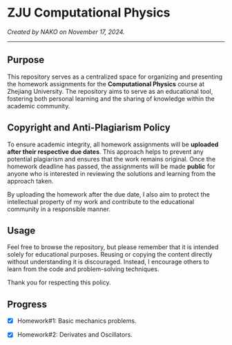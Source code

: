 # ZJU Computational Physics

*Created by NAKO on November 17, 2024.*

---

## Purpose

This repository serves as a centralized space for organizing and presenting the homework assignments for the **Computational Physics** course at Zhejiang University. The repository aims to serve as an educational tool, fostering both personal learning and the sharing of knowledge within the academic community.

## Copyright and Anti-Plagiarism Policy

To ensure academic integrity, all homework assignments will be **uploaded after their respective due dates**. This approach helps to prevent any potential plagiarism and ensures that the work remains original. Once the homework deadline has passed, the assignments will be made **public** for anyone who is interested in reviewing the solutions and learning from the approach taken.

By uploading the homework after the due date, I also aim to protect the intellectual property of my work and contribute to the educational community in a responsible manner.

## Usage

Feel free to browse the repository, but please remember that it is intended solely for educational purposes. Reusing or copying the content directly without understanding it is discouraged. Instead, I encourage others to learn from the code and problem-solving techniques.

Thank you for respecting this policy.
## Progress

- [x] Homework#1: Basic mechanics problems.
- [x] Homework#2: Derivates and Oscillators.

